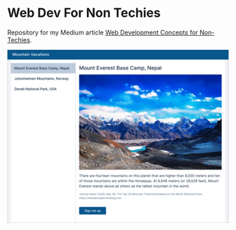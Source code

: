# Web Dev For Non Techies

Repository for my Medium article
[Web Development Concepts for Non-Techies](https://medium.com/@NareshBhatia/web-development-concepts-for-non-techies-4ab0a77eeb96).

![Screenshot](assets/screenshot.png)
